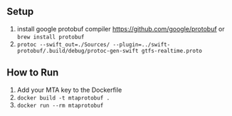 Setup
-----

1. install google protobuf compiler https://github.com/google/protobuf or `brew install protobuf`
2. `protoc --swift_out=./Sources/ --plugin=../swift-protobuf/.build/debug/protoc-gen-swift gtfs-realtime.proto`


How to Run
----------

1. Add your MTA key to the Dockerfile
2. `docker build -t mtaprotobuf .`
3. `docker run --rm mtaprotobuf`




